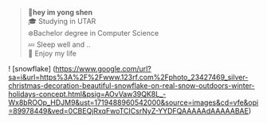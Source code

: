 > :penguin:**hey im yong shen**\
> :mortar_board: Studying in UTAR\
> :snowflake:Bachelor degree in Computer Science\
> :zzz: Sleep well and ..\
> :whale: Enjoy my life

! [snowflake]
(https://www.google.com/url?sa=i&url=https%3A%2F%2Fwww.123rf.com%2Fphoto_23427469_silver-christmas-decoration-beautiful-snowflake-on-real-snow-outdoors-winter-holidays-concept.html&psig=AOvVaw39QK8L_-Wx8bROOp_HDJM9&ust=1719488960542000&source=images&cd=vfe&opi=89978449&ved=0CBEQjRxqFwoTCICsrNyZ-YYDFQAAAAAdAAAAABAE)
